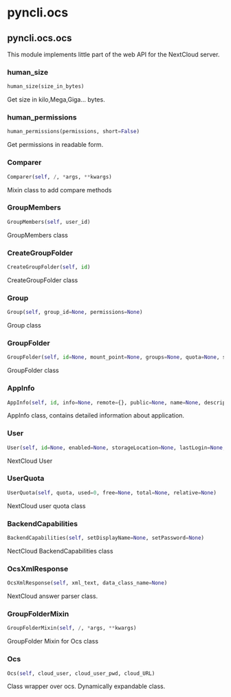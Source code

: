 <h1 id="pyncli.ocs">pyncli.ocs</h1>


<h2 id="pyncli.ocs.ocs">pyncli.ocs.ocs</h2>

This module implements little part of the web API for the NextCloud server.

<h3 id="pyncli.ocs.ocs.human_size">human_size</h3>

```python
human_size(size_in_bytes)
```
Get size in kilo,Mega,Giga... bytes.

<h3 id="pyncli.ocs.ocs.human_permissions">human_permissions</h3>

```python
human_permissions(permissions, short=False)
```
Get permissions in readable form.

<h3 id="pyncli.ocs.ocs.Comparer">Comparer</h3>

```python
Comparer(self, /, *args, **kwargs)
```

Mixin class to add compare methods

<h3 id="pyncli.ocs.ocs.GroupMembers">GroupMembers</h3>

```python
GroupMembers(self, user_id)
```

GroupMembers class

<h3 id="pyncli.ocs.ocs.CreateGroupFolder">CreateGroupFolder</h3>

```python
CreateGroupFolder(self, id)
```

CreateGroupFolder class

<h3 id="pyncli.ocs.ocs.Group">Group</h3>

```python
Group(self, group_id=None, permissions=None)
```

Group class

<h3 id="pyncli.ocs.ocs.GroupFolder">GroupFolder</h3>

```python
GroupFolder(self, id=None, mount_point=None, groups=None, quota=None, size=None, **kwargs)
```

GroupFolder class

<h3 id="pyncli.ocs.ocs.AppInfo">AppInfo</h3>

```python
AppInfo(self, id, info=None, remote={}, public=None, name=None, description=None, licence=None, author=None, require=None, shipped=None, standalone=None, default_enable=None, types=[])
```

AppInfo class, contains detailed information about application.

<h3 id="pyncli.ocs.ocs.User">User</h3>

```python
User(self, id=None, enabled=None, storageLocation=None, lastLogin=None, backend=None, subadmin=None, quota=None, email=None, displayname=None, phone=None, address=None, website=None, twitter=None, groups=None, language=None, locale=None, backendCapabilities=None)
```

NextCloud User

<h3 id="pyncli.ocs.ocs.UserQuota">UserQuota</h3>

```python
UserQuota(self, quota, used=0, free=None, total=None, relative=None)
```

NextCloud user quota class

<h3 id="pyncli.ocs.ocs.BackendCapabilities">BackendCapabilities</h3>

```python
BackendCapabilities(self, setDisplayName=None, setPassword=None)
```

NectCloud BackendCapabilities class

<h3 id="pyncli.ocs.ocs.OcsXmlResponse">OcsXmlResponse</h3>

```python
OcsXmlResponse(self, xml_text, data_class_name=None)
```
NextCloud answer parser class.
<h3 id="pyncli.ocs.ocs.GroupFolderMixin">GroupFolderMixin</h3>

```python
GroupFolderMixin(self, /, *args, **kwargs)
```

GroupFolder Mixin for Ocs class

<h3 id="pyncli.ocs.ocs.Ocs">Ocs</h3>

```python
Ocs(self, cloud_user, cloud_user_pwd, cloud_URL)
```

Class wrapper over ocs.
Dynamically expandable class.

